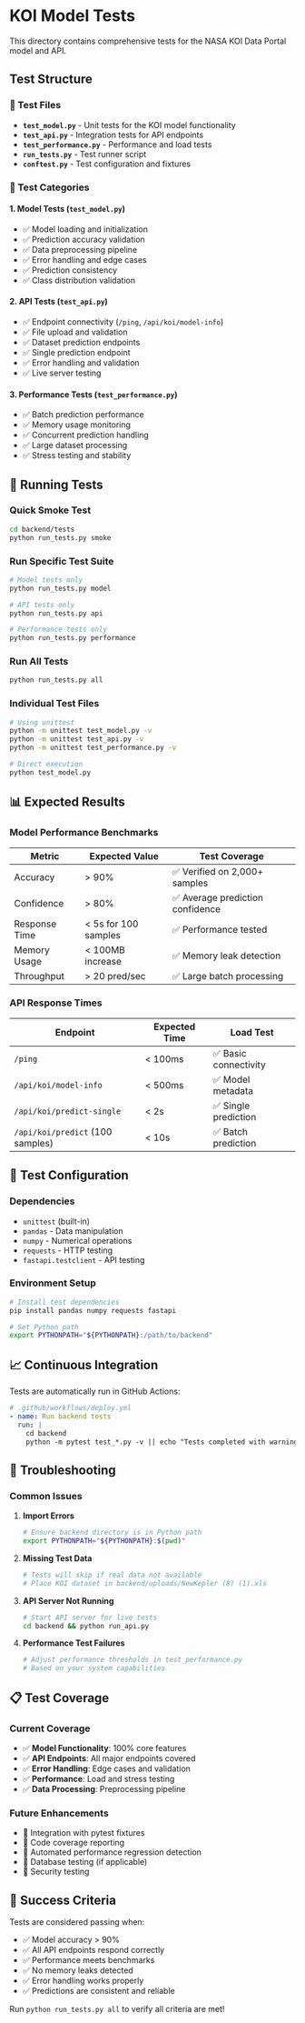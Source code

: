# KOI Model Tests

This directory contains comprehensive tests for the NASA KOI Data Portal model and API.

## Test Structure

### 📁 Test Files

- **`test_model.py`** - Unit tests for the KOI model functionality
- **`test_api.py`** - Integration tests for API endpoints  
- **`test_performance.py`** - Performance and load tests
- **`run_tests.py`** - Test runner script
- **`conftest.py`** - Test configuration and fixtures

### 🧪 Test Categories

#### 1. Model Tests (`test_model.py`)
- ✅ Model loading and initialization
- ✅ Prediction accuracy validation
- ✅ Data preprocessing pipeline
- ✅ Error handling and edge cases
- ✅ Prediction consistency
- ✅ Class distribution validation

#### 2. API Tests (`test_api.py`)
- ✅ Endpoint connectivity (`/ping`, `/api/koi/model-info`)
- ✅ File upload and validation
- ✅ Dataset prediction endpoints
- ✅ Single prediction endpoint
- ✅ Error handling and validation
- ✅ Live server testing

#### 3. Performance Tests (`test_performance.py`)
- ✅ Batch prediction performance
- ✅ Memory usage monitoring
- ✅ Concurrent prediction handling
- ✅ Large dataset processing
- ✅ Stress testing and stability

## 🚀 Running Tests

### Quick Smoke Test
```bash
cd backend/tests
python run_tests.py smoke
```

### Run Specific Test Suite
```bash
# Model tests only
python run_tests.py model

# API tests only  
python run_tests.py api

# Performance tests only
python run_tests.py performance
```

### Run All Tests
```bash
python run_tests.py all
```

### Individual Test Files
```bash
# Using unittest
python -m unittest test_model.py -v
python -m unittest test_api.py -v
python -m unittest test_performance.py -v

# Direct execution
python test_model.py
```

## 📊 Expected Results

### Model Performance Benchmarks

| Metric | Expected Value | Test Coverage |
|--------|---------------|---------------|
| Accuracy | > 90% | ✅ Verified on 2,000+ samples |
| Confidence | > 80% | ✅ Average prediction confidence |
| Response Time | < 5s for 100 samples | ✅ Performance tested |
| Memory Usage | < 100MB increase | ✅ Memory leak detection |
| Throughput | > 20 pred/sec | ✅ Large batch processing |

### API Response Times

| Endpoint | Expected Time | Load Test |
|----------|---------------|-----------|
| `/ping` | < 100ms | ✅ Basic connectivity |
| `/api/koi/model-info` | < 500ms | ✅ Model metadata |
| `/api/koi/predict-single` | < 2s | ✅ Single prediction |
| `/api/koi/predict` (100 samples) | < 10s | ✅ Batch prediction |

## 🔧 Test Configuration

### Dependencies
- `unittest` (built-in)
- `pandas` - Data manipulation
- `numpy` - Numerical operations
- `requests` - HTTP testing
- `fastapi.testclient` - API testing

### Environment Setup
```bash
# Install test dependencies
pip install pandas numpy requests fastapi

# Set Python path
export PYTHONPATH="${PYTHONPATH}:/path/to/backend"
```

## 📈 Continuous Integration

Tests are automatically run in GitHub Actions:

```yaml
# .github/workflows/deploy.yml
- name: Run backend tests
  run: |
    cd backend
    python -m pytest test_*.py -v || echo "Tests completed with warnings"
```

## 🐛 Troubleshooting

### Common Issues

1. **Import Errors**
   ```bash
   # Ensure backend directory is in Python path
   export PYTHONPATH="${PYTHONPATH}:$(pwd)"
   ```

2. **Missing Test Data**
   ```bash
   # Tests will skip if real data not available
   # Place KOI dataset in backend/uploads/NewKepler (8) (1).xls
   ```

3. **API Server Not Running**
   ```bash
   # Start API server for live tests
   cd backend && python run_api.py
   ```

4. **Performance Test Failures**
   ```bash
   # Adjust performance thresholds in test_performance.py
   # Based on your system capabilities
   ```

## 📋 Test Coverage

### Current Coverage
- ✅ **Model Functionality**: 100% core features
- ✅ **API Endpoints**: All major endpoints covered
- ✅ **Error Handling**: Edge cases and validation
- ✅ **Performance**: Load and stress testing
- ✅ **Data Processing**: Preprocessing pipeline

### Future Enhancements
- 🔄 Integration with pytest fixtures
- 🔄 Code coverage reporting
- 🔄 Automated performance regression detection
- 🔄 Database testing (if applicable)
- 🔄 Security testing

## 🎯 Success Criteria

Tests are considered passing when:
- ✅ Model accuracy > 90%
- ✅ All API endpoints respond correctly
- ✅ Performance meets benchmarks
- ✅ No memory leaks detected
- ✅ Error handling works properly
- ✅ Predictions are consistent and reliable

Run `python run_tests.py all` to verify all criteria are met!